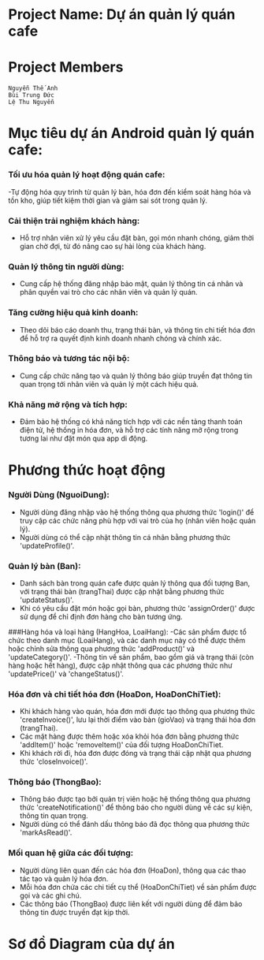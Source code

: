 # Project Name: Dự án quản lý quán cafe

# Project Members
```
Nguyễn Thế Anh
Bùi Trung Đức
Lệ Thu Nguyễn

```
# Mục tiêu dự án Android quản lý quán cafe:
### Tối ưu hóa quản lý hoạt động quán cafe:
-Tự động hóa quy trình từ quản lý bàn, hóa đơn đến kiểm soát hàng hóa và tồn kho, giúp tiết kiệm thời gian và giảm sai sót trong quản lý.

### Cải thiện trải nghiệm khách hàng:
- Hỗ trợ nhân viên xử lý yêu cầu đặt bàn, gọi món nhanh chóng, giảm thời gian chờ đợi, từ đó nâng cao sự hài lòng của khách hàng.

### Quản lý thông tin người dùng:
- Cung cấp hệ thống đăng nhập bảo mật, quản lý thông tin cá nhân và phân quyền vai trò cho các nhân viên và quản lý quán.

### Tăng cường hiệu quả kinh doanh:
- Theo dõi báo cáo doanh thu, trạng thái bàn, và thông tin chi tiết hóa đơn để hỗ trợ ra quyết định kinh doanh nhanh chóng và chính xác.

### Thông báo và tương tác nội bộ:
- Cung cấp chức năng tạo và quản lý thông báo giúp truyền đạt thông tin quan trọng tới nhân viên và quản lý một cách hiệu quả.

### Khả năng mở rộng và tích hợp:
- Đảm bảo hệ thống có khả năng tích hợp với các nền tảng thanh toán điện tử, hệ thống in hóa đơn, và hỗ trợ các tính năng mở rộng trong tương lai như đặt món qua app di động.
# Phương thức hoạt động
### Người Dùng (NguoiDung):
- Người dùng đăng nhập vào hệ thống thông qua phương thức 'login()' để truy cập các chức năng phù hợp với vai trò của họ (nhân viên hoặc quản lý).
- Người dùng có thể cập nhật thông tin cá nhân bằng phương thức 'updateProfile()'.

### Quản lý bàn (Ban):
- Danh sách bàn trong quán cafe được quản lý thông qua đối tượng Ban, với trạng thái bàn (trangThai) được cập nhật bằng phương thức 'updateStatus()'.
- Khi có yêu cầu đặt món hoặc gọi bàn, phương thức 'assignOrder()' được sử dụng để chỉ định đơn hàng cho bàn tương ứng.

###Hàng hóa và loại hàng (HangHoa, LoaiHang):
-Các sản phẩm được tổ chức theo danh mục (LoaiHang), và các danh mục này có thể được thêm hoặc chỉnh sửa thông qua phương thức 'addProduct()' và 'updateCategory()'.
-Thông tin về sản phẩm, bao gồm giá và trạng thái (còn hàng hoặc hết hàng), được cập nhật thông qua các phương thức như 'updatePrice()' và 'changeStatus()'.

### Hóa đơn và chi tiết hóa đơn (HoaDon, HoaDonChiTiet):
- Khi khách hàng vào quán, hóa đơn mới được tạo thông qua phương thức 'createInvoice()', lưu lại thời điểm vào bàn (gioVao) và trạng thái hóa đơn (trangThai).
- Các mặt hàng được thêm hoặc xóa khỏi hóa đơn bằng phương thức 'addItem()' hoặc 'removeItem()' của đối tượng HoaDonChiTiet.
- Khi khách rời đi, hóa đơn được đóng và trạng thái cập nhật qua phương thức 'closeInvoice()'.

### Thông báo (ThongBao):
- Thông báo được tạo bởi quản trị viên hoặc hệ thống thông qua phương thức 'createNotification()' để thông báo cho người dùng về các sự kiện, thông tin quan trọng.
- Người dùng có thể đánh dấu thông báo đã đọc thông qua phương thức 'markAsRead()'.

### Mối quan hệ giữa các đối tượng:
- Người dùng liên quan đến các hóa đơn (HoaDon), thông qua các thao tác tạo và quản lý hóa đơn.
- Mỗi hóa đơn chứa các chi tiết cụ thể (HoaDonChiTiet) về sản phẩm được gọi và các ghi chú.
- Các thông báo (ThongBao) được liên kết với người dùng để đảm bảo thông tin được truyền đạt kịp thời.
# Sơ đồ Diagram của dự án

